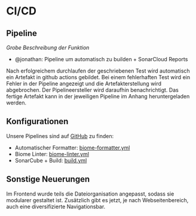 # CI/CD

## Pipeline
*Grobe Beschreibung der Funktion*
- @jonathan: Pipeline um automatisch zu builden + SonarCloud Reports

Nach erfolgreichem durchlaufen der geschriebenen Test wird automatisch ein Artefakt in github actions gebildet. Bei einem fehlerhaften Test wird ein Fehler in der Pipeline angezeigt und die Artefakterstellung wird abgebrochen. Der Pipelineersteller wird daraufhin benachrichtigt. Das fertige Artefakt kann in der jeweiligen Pipeline im Anhang heruntergeladen werden.

## Konfigurationen
Unsere Pipelines sind auf [GitHub](https://github.com/dhbw-ka-tinf22b5-dinder/Dinder/tree/main/.github/workflows) zu finden:
- Automatischer Formatter: [biome-formatter.yml](https://github.com/dhbw-ka-tinf22b5-dinder/Dinder/blob/main/.github/workflows/biome-formatter.yml)
- Biome Linter: [biome-linter.yml](https://github.com/dhbw-ka-tinf22b5-dinder/Dinder/blob/main/.github/workflows/biome-linter.yml)
- SonarCube + Build: [build.yml](https://github.com/dhbw-ka-tinf22b5-dinder/Dinder/blob/main/.github/workflows/build.yml)

## Sonstige Neuerungen
Im Frontend wurde teils die Dateiorganisation angepasst, sodass sie modularer gestaltet ist. Zusätzlich gibt es jetzt, je nach Webseitenbereich, auch eine diversifizierte Navigationsbar.

